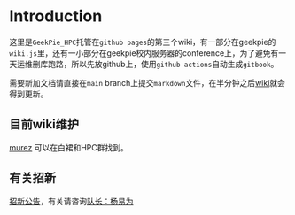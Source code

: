 # Introduction

这里是`GeekPie_HPC`托管在`github pages`的第三个wiki，有一部分在geekpie的`wiki.js`里，还有一小部分在geekpie校内服务器的conference上，为了避免有一天运维删库跑路，所以先放github上，使用`github actions`自动生成`gitbook`。

需要新加文档请直接在`main` branch上提交`markdown`文件，在半分钟之后[wiki](http://hpc.geekpie.club/wiki/)就会得到更新。

## 目前wiki维护

[murez](zhangsy3@shanghaitech.edu.cn) 可以在白裙和HPC群找到。

## 有关招新

[招新公告](https://hpc.geekpie.club/archives/)，有关请咨询[队长：杨易为]([yangyw@shanghaitech.edu.cn](mailto:yangyw@shanghaitech.edu.cn))


